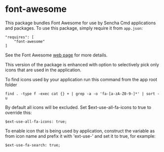 # font-awesome

This package bundles Font Awesome for use by Sencha Cmd applications and packages.
To use this package, simply require it from `app.json`:

    "requires": [
        "font-awesome"
    ]

See the Font Awesome [web page](https://fontawesome.com/v4.7.0/) for
more details.


This version of the package is enhanced with option to selectively pick only icons that are used in the application.


To find icons used by your application run this command from the app root folder

```
find . -type f -exec cat {} + | grep -a -o 'fa-[a-zA-Z0-9-]*' | sort -u
```

By default all icons will be excluded.
Set $ext-use-all-fa-icons to true to override this:
```
$ext-use-all-fa-icons: true;
```

To enable icon that is being used by application, construct the variable as from icon name and prefix it with 'ext-use-' and set it to true, for example: 
```
$ext-use-fa-search: true;
```